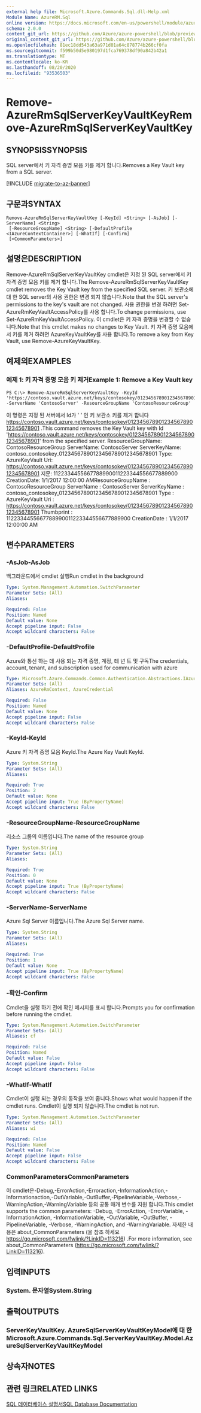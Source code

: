 ```yaml
---
external help file: Microsoft.Azure.Commands.Sql.dll-Help.xml
Module Name: AzureRM.Sql
online version: https://docs.microsoft.com/en-us/powershell/module/azurerm.sql/remove-azurermsqlserverkeyvaultkey
schema: 2.0.0
content_git_url: https://github.com/Azure/azure-powershell/blob/preview/src/ResourceManager/Sql/Commands.Sql/help/Remove-AzureRmSqlServerKeyVaultKey.md
original_content_git_url: https://github.com/Azure/azure-powershell/blob/preview/src/ResourceManager/Sql/Commands.Sql/help/Remove-AzureRmSqlServerKeyVaultKey.md
ms.openlocfilehash: 81ec18dd543a63a971d01a64c878774b266cf0fa
ms.sourcegitcommit: f599b50d5e980197d1fca769378df90a842b42a1
ms.translationtype: MT
ms.contentlocale: ko-KR
ms.lasthandoff: 08/20/2020
ms.locfileid: "93536503"
---
```

# <span data-ttu-id="22bb0-101">Remove-AzureRmSqlServerKeyVaultKey</span><span class="sxs-lookup"><span data-stu-id="22bb0-101">Remove-AzureRmSqlServerKeyVaultKey</span></span>

## <span data-ttu-id="22bb0-102">SYNOPSIS</span><span class="sxs-lookup"><span data-stu-id="22bb0-102">SYNOPSIS</span></span>
<span data-ttu-id="22bb0-103">SQL server에서 키 자격 증명 모음 키를 제거 합니다.</span><span class="sxs-lookup"><span data-stu-id="22bb0-103">Removes a Key Vault key from a SQL server.</span></span>

[!INCLUDE [migrate-to-az-banner](../../includes/migrate-to-az-banner.md)]

## <span data-ttu-id="22bb0-104">구문과</span><span class="sxs-lookup"><span data-stu-id="22bb0-104">SYNTAX</span></span>

```
Remove-AzureRmSqlServerKeyVaultKey [-KeyId] <String> [-AsJob] [-ServerName] <String>
 [-ResourceGroupName] <String> [-DefaultProfile <IAzureContextContainer>] [-WhatIf] [-Confirm]
 [<CommonParameters>]
```

## <span data-ttu-id="22bb0-105">설명은</span><span class="sxs-lookup"><span data-stu-id="22bb0-105">DESCRIPTION</span></span>
<span data-ttu-id="22bb0-106">Remove-AzureRmSqlServerKeyVaultKey cmdlet은 지정 된 SQL server에서 키 자격 증명 모음 키를 제거 합니다.</span><span class="sxs-lookup"><span data-stu-id="22bb0-106">The Remove-AzureRmSqlServerKeyVaultKey cmdlet removes the Key Vault key from the specified SQL server.</span></span>
<span data-ttu-id="22bb0-107">키 보관소에 대 한 SQL server의 사용 권한은 변경 되지 않습니다.</span><span class="sxs-lookup"><span data-stu-id="22bb0-107">Note that the SQL server's permissions to the key's vault are not changed.</span></span>
<span data-ttu-id="22bb0-108">사용 권한을 변경 하려면 Set-AzureRmKeyVaultAccessPolicy를 사용 합니다.</span><span class="sxs-lookup"><span data-stu-id="22bb0-108">To change permissions, use Set-AzureRmKeyVaultAccessPolicy.</span></span>
<span data-ttu-id="22bb0-109">이 cmdlet은 키 자격 증명을 변경할 수 없습니다.</span><span class="sxs-lookup"><span data-stu-id="22bb0-109">Note that this cmdlet makes no changes to Key Vault.</span></span>
<span data-ttu-id="22bb0-110">키 자격 증명 모음에서 키를 제거 하려면 AzureKeyVaultKey를 사용 합니다.</span><span class="sxs-lookup"><span data-stu-id="22bb0-110">To remove a key from Key Vault, use Remove-AzureKeyVaultKey.</span></span>

## <span data-ttu-id="22bb0-111">예제의</span><span class="sxs-lookup"><span data-stu-id="22bb0-111">EXAMPLES</span></span>

### <span data-ttu-id="22bb0-112">예제 1: 키 자격 증명 모음 키 제거</span><span class="sxs-lookup"><span data-stu-id="22bb0-112">Example 1: Remove a Key Vault key</span></span>
```
PS C:\> Remove-AzureRmSqlServerKeyVaultKey -KeyId 'https://contoso.vault.azure.net/keys/contosokey/01234567890123456789012345678901' -ServerName 'ContosoServer' -ResourceGroupName 'ContosoResourceGroup'
```

<span data-ttu-id="22bb0-113">이 명령은 지정 된 서버에서 Id가 ' ' 인 키 보관소 키를 제거 합니다 https://contoso.vault.azure.net/keys/contosokey/01234567890123456789012345678901 .</span><span class="sxs-lookup"><span data-stu-id="22bb0-113">This command removes the Key Vault key with Id 'https://contoso.vault.azure.net/keys/contosokey/01234567890123456789012345678901' from the specified server.</span></span>
<span data-ttu-id="22bb0-114">ResourceGroupName: ContosoResourceGroup ServerName: ContosoServer ServerKeyName: contoso_contosokey_01234567890123456789012345678901 Type: AzureKeyVault Uri: https://contoso.vault.azure.net/keys/contosokey/01234567890123456789012345678901 지문: 1122334455667788990011223344556677889900 CreationDate: 1/1/2017 12:00:00 AM</span><span class="sxs-lookup"><span data-stu-id="22bb0-114">ResourceGroupName : ContosoResourceGroup ServerName        : ContosoServer ServerKeyName     : contoso_contosokey_01234567890123456789012345678901 Type              : AzureKeyVault Uri               : https://contoso.vault.azure.net/keys/contosokey/01234567890123456789012345678901 Thumbprint        : 1122334455667788990011223344556677889900 CreationDate      : 1/1/2017 12:00:00 AM</span></span>

## <span data-ttu-id="22bb0-115">변수</span><span class="sxs-lookup"><span data-stu-id="22bb0-115">PARAMETERS</span></span>

### <span data-ttu-id="22bb0-116">-AsJob</span><span class="sxs-lookup"><span data-stu-id="22bb0-116">-AsJob</span></span>
<span data-ttu-id="22bb0-117">백그라운드에서 cmdlet 실행</span><span class="sxs-lookup"><span data-stu-id="22bb0-117">Run cmdlet in the background</span></span>

```yaml
Type: System.Management.Automation.SwitchParameter
Parameter Sets: (All)
Aliases:

Required: False
Position: Named
Default value: None
Accept pipeline input: False
Accept wildcard characters: False
```

### <span data-ttu-id="22bb0-118">-DefaultProfile</span><span class="sxs-lookup"><span data-stu-id="22bb0-118">-DefaultProfile</span></span>
<span data-ttu-id="22bb0-119">Azure와 통신 하는 데 사용 되는 자격 증명, 계정, 테 넌 트 및 구독</span><span class="sxs-lookup"><span data-stu-id="22bb0-119">The credentials, account, tenant, and subscription used for communication with azure</span></span>

```yaml
Type: Microsoft.Azure.Commands.Common.Authentication.Abstractions.IAzureContextContainer
Parameter Sets: (All)
Aliases: AzureRmContext, AzureCredential

Required: False
Position: Named
Default value: None
Accept pipeline input: False
Accept wildcard characters: False
```

### <span data-ttu-id="22bb0-120">-KeyId</span><span class="sxs-lookup"><span data-stu-id="22bb0-120">-KeyId</span></span>
<span data-ttu-id="22bb0-121">Azure 키 자격 증명 모음 KeyId.</span><span class="sxs-lookup"><span data-stu-id="22bb0-121">The Azure Key Vault KeyId.</span></span>

```yaml
Type: System.String
Parameter Sets: (All)
Aliases:

Required: True
Position: 2
Default value: None
Accept pipeline input: True (ByPropertyName)
Accept wildcard characters: False
```

### <span data-ttu-id="22bb0-122">-ResourceGroupName</span><span class="sxs-lookup"><span data-stu-id="22bb0-122">-ResourceGroupName</span></span>
<span data-ttu-id="22bb0-123">리소스 그룹의 이름입니다.</span><span class="sxs-lookup"><span data-stu-id="22bb0-123">The name of the resource group</span></span>

```yaml
Type: System.String
Parameter Sets: (All)
Aliases:

Required: True
Position: 0
Default value: None
Accept pipeline input: True (ByPropertyName)
Accept wildcard characters: False
```

### <span data-ttu-id="22bb0-124">-ServerName</span><span class="sxs-lookup"><span data-stu-id="22bb0-124">-ServerName</span></span>
<span data-ttu-id="22bb0-125">Azure Sql Server 이름입니다.</span><span class="sxs-lookup"><span data-stu-id="22bb0-125">The Azure Sql Server name.</span></span>

```yaml
Type: System.String
Parameter Sets: (All)
Aliases:

Required: True
Position: 1
Default value: None
Accept pipeline input: True (ByPropertyName)
Accept wildcard characters: False
```

### <span data-ttu-id="22bb0-126">-확인</span><span class="sxs-lookup"><span data-stu-id="22bb0-126">-Confirm</span></span>
<span data-ttu-id="22bb0-127">Cmdlet을 실행 하기 전에 확인 메시지를 표시 합니다.</span><span class="sxs-lookup"><span data-stu-id="22bb0-127">Prompts you for confirmation before running the cmdlet.</span></span>

```yaml
Type: System.Management.Automation.SwitchParameter
Parameter Sets: (All)
Aliases: cf

Required: False
Position: Named
Default value: False
Accept pipeline input: False
Accept wildcard characters: False
```

### <span data-ttu-id="22bb0-128">-WhatIf</span><span class="sxs-lookup"><span data-stu-id="22bb0-128">-WhatIf</span></span>
<span data-ttu-id="22bb0-129">Cmdlet이 실행 되는 경우의 동작을 보여 줍니다.</span><span class="sxs-lookup"><span data-stu-id="22bb0-129">Shows what would happen if the cmdlet runs.</span></span>
<span data-ttu-id="22bb0-130">Cmdlet이 실행 되지 않습니다.</span><span class="sxs-lookup"><span data-stu-id="22bb0-130">The cmdlet is not run.</span></span>

```yaml
Type: System.Management.Automation.SwitchParameter
Parameter Sets: (All)
Aliases: wi

Required: False
Position: Named
Default value: False
Accept pipeline input: False
Accept wildcard characters: False
```

### <span data-ttu-id="22bb0-131">CommonParameters</span><span class="sxs-lookup"><span data-stu-id="22bb0-131">CommonParameters</span></span>
<span data-ttu-id="22bb0-132">이 cmdlet은-Debug,-ErrorAction,-Erroraction,-InformationAction,-Informationaction,-OutVariable,-OutBuffer,-PipelineVariable,-Verbose,-WarningAction,-WarningVariable 등의 공통 매개 변수를 지원 합니다.</span><span class="sxs-lookup"><span data-stu-id="22bb0-132">This cmdlet supports the common parameters: -Debug, -ErrorAction, -ErrorVariable, -InformationAction, -InformationVariable, -OutVariable, -OutBuffer, -PipelineVariable, -Verbose, -WarningAction, and -WarningVariable.</span></span> <span data-ttu-id="22bb0-133">자세한 내용은 about_CommonParameters (을 참조 하세요 https://go.microsoft.com/fwlink/?LinkID=113216) .</span><span class="sxs-lookup"><span data-stu-id="22bb0-133">For more information, see about_CommonParameters (https://go.microsoft.com/fwlink/?LinkID=113216).</span></span>

## <span data-ttu-id="22bb0-134">입력</span><span class="sxs-lookup"><span data-stu-id="22bb0-134">INPUTS</span></span>

### <span data-ttu-id="22bb0-135">System. 문자열</span><span class="sxs-lookup"><span data-stu-id="22bb0-135">System.String</span></span>

## <span data-ttu-id="22bb0-136">출력</span><span class="sxs-lookup"><span data-stu-id="22bb0-136">OUTPUTS</span></span>

### <span data-ttu-id="22bb0-137">ServerKeyVaultKey. AzureSqlServerKeyVaultKeyModel에 대 한</span><span class="sxs-lookup"><span data-stu-id="22bb0-137">Microsoft.Azure.Commands.Sql.ServerKeyVaultKey.Model.AzureSqlServerKeyVaultKeyModel</span></span>

## <span data-ttu-id="22bb0-138">상속자</span><span class="sxs-lookup"><span data-stu-id="22bb0-138">NOTES</span></span>

## <span data-ttu-id="22bb0-139">관련 링크</span><span class="sxs-lookup"><span data-stu-id="22bb0-139">RELATED LINKS</span></span>

[<span data-ttu-id="22bb0-140">SQL 데이터베이스 설명서</span><span class="sxs-lookup"><span data-stu-id="22bb0-140">SQL Database Documentation</span></span>](https://docs.microsoft.com/azure/sql-database/)
